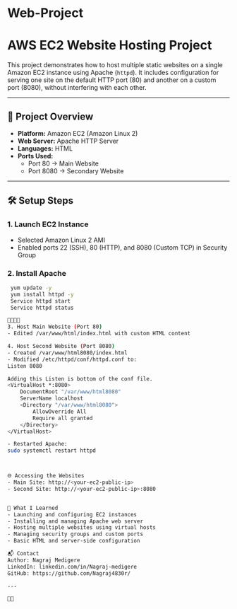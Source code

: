# Web-Project

# AWS EC2 Website Hosting Project

This project demonstrates how to host multiple static websites on a single Amazon EC2 instance using Apache (`httpd`). It includes configuration for serving one site on the default HTTP port (80) and another on a custom port (8080), without interfering with each other.

---

## 🚀 Project Overview

- **Platform:** Amazon EC2 (Amazon Linux 2)
- **Web Server:** Apache HTTP Server
- **Languages:** HTML
- **Ports Used:**
  - Port 80 → Main Website
  - Port 8080 → Secondary Website

---

## 🛠️ Setup Steps

### 1. Launch EC2 Instance
- Selected Amazon Linux 2 AMI
- Enabled ports 22 (SSH), 80 (HTTP), and 8080 (Custom TCP) in Security Group

### 2. Install Apache
```bash (if you are working as a root user no need to use SUDO)
 yum update -y
 yum install httpd -y
 Service httpd start
 Service httpd status


3. Host Main Website (Port 80)
- Edited /var/www/html/index.html with custom HTML content

4. Host Second Website (Port 8080)
- Created /var/www/html8080/index.html
- Modified /etc/httpd/conf/httpd.conf to:
Listen 8080

Adding this Listen is bottom of the conf file.
<VirtualHost *:8080>
    DocumentRoot "/var/www/html8080"
    ServerName localhost
    <Directory "/var/www/html8080">
        AllowOverride All
        Require all granted
    </Directory>
</VirtualHost>

- Restarted Apache:
sudo systemctl restart httpd



🌐 Accessing the Websites
- Main Site: http://<your-ec2-public-ip>
- Second Site: http://<your-ec2-public-ip>:8080


🧠 What I Learned
- Launching and configuring EC2 instances
- Installing and managing Apache web server
- Hosting multiple websites using virtual hosts
- Managing security groups and custom ports
- Basic HTML and server-side configuration

📬 Contact
Author: Nagraj Medigere
LinkedIn: linkedin.com/in/Nagraj-medigere
GitHub: https://github.com/Nagraj4830r/

---


